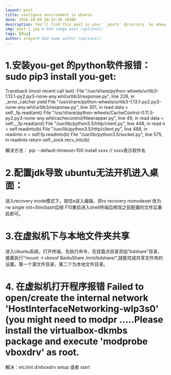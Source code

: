 ```yaml
---
layout: post
title: configure environment in ubuntu
date: 2016-10-09 20:32:20 +0300
description: You’ll find this post in your `_posts` directory. Go ahead and edit it and re-build the site to see your changes. # Add post description (optional)
img: post-1.jpg # Add image post (optional)
tags: [Bug]
author: armyer# Add name author (optional)
---
```


# 1.安装you-get 的python软件报错：sudo pip3 install you-get:

Traceback (most recent call last):
        File "/usr/share/python-wheels/urllib3-1.13.1-py2.py3-none-any.whl/urllib3/response.py", line 226, in _error_catcher
        yield
        File "/usr/share/python-wheels/urllib3-1.13.1-py2.py3-none-any.whl/urllib3/response.py", line 301, in read
        data = self._fp.read(amt)
        File "/usr/share/python-wheels/CacheControl-0.11.5-py2.py3-none-any.whl/cachecontrol/filewrapper.py", line 49, in read
        data = self.__fp.read(amt)
        File "/usr/lib/python3.5/http/client.py", line 448, in read
        n = self.readinto(b)
        File "/usr/lib/python3.5/http/client.py", line 488, in readinto
        n = self.fp.readinto(b)
        File "/usr/lib/python3.5/socket.py", line 575, in readinto
        return self._sock.recv_into(b)
   
解决方法：
                                                                                                                 pip --default-timeout=100 install xxxx   // xxxx表示软件名



# 2.配置jdk导致 ubuntu无法开机进入桌面：

进入recovery mode模式下，按住e进入编辑，将ro recovery nomodeset 改为 rw single init=/bin/bash后按 F10重启进入shell终端后修改之前配置的文件后重启即可。




# 3.在虚拟机下与本地文件夹共享
 进入Ubuntu系统，打开终端，先执行命令，在挂载点目录添加“bdshare”目录，接着执行"mount -t vboxsf BaiduShare /mnt/bdshare/",就能完成共享文件夹的设置。第一个源文件目录，第二个为本地文件目录。


# 4. 在虚拟机打开程序报错 Failed to open/create the internal network 'HostInterfaceNetworking-wlp3s0' (you might need to modpr .....Please install the virtualbox-dkmbs package and execute 'modprobe vboxdrv' as root.
 解决：etc/init.d/vboxdrv setup 或者 start






